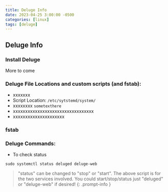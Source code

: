 ```yaml
---
title: Deluge Info
date: 2023-04-25 3:00:00 -0500
categories: [linux]
tags: [deluge]
---
```


## Deluge Info

### Install Deluge
More to come

### Deluge File Locations and custom scripts (and fstab):

* xxxxxxx
* Script Location: `/etc/sytstemd/system/`
* xxxxxxxx `sometexthere`
* xxxxxxxxxxxxxxxxxxxxxxxxxxxxxxxxx
* xxxxxxxxxxxxxxxxxxxxx

### fstab


### Deluge Commands:

* To check status
```terminal
sudo systemctl status deluged deluge-web
```
> "status" can be changed to "stop" or "start".  The above script is for the two services involved.  You could start/stop/status just "deluged" or "deluge-web" if desired!
{: .prompt-info }